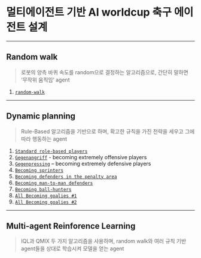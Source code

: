 # 멀티에이전트 기반 AI worldcup 축구 에이전트 설계
---
## Random walk
> 로봇의 양측 바퀴 속도를 random으로 결정하는 알고리즘으로, 간단히 말하면 ‘무작위 움직임’ agent  

1. [`random-walk`](https://github.com/I-hate-Soccer/AI_Soccer/tree/main/Random%20Walk/random-walk)

---
## Dynamic planning
> Rule-Based 알고리즘을 기반으로 하며, 확고한 규칙을 가진 전략을 세우고 그에 따라 행동하는 agent

1. [`Standard role-based players`](https://github.com/I-hate-Soccer/AI_Soccer/tree/main/Dynamic%20Planning/Standard_role-based_players)
2. [`Gegenangriff`](https://github.com/I-hate-Soccer/AI_Soccer/tree/main/Dynamic%20Planning/Gegenangriff) - becoming extremely offensive players
3. [`Gegenpressing`](https://github.com/I-hate-Soccer/AI_Soccer/tree/main/Dynamic%20Planning/Gegenpressing) – becoming extremely defensive players
4. [`Becoming sprinters`](https://github.com/I-hate-Soccer/AI_Soccer/tree/main/Dynamic%20Planning/Becoming_sprinters)
5. [`Becoming defenders in the penalty area`](https://github.com/I-hate-Soccer/AI_Soccer/tree/main/Dynamic%20Planning/Becoming%20defenders%20in%20the%20penalty%20area)
6. [`Becoming man-to-man defenders`](https://github.com/I-hate-Soccer/AI_Soccer/tree/main/Dynamic%20Planning/Becoming%20man-to-man%20defenders)
7. [`Becoming ball-hunters`](https://github.com/I-hate-Soccer/AI_Soccer/tree/main/Dynamic%20Planning/Becoming_ball-hunters)
8. [`All Becoming goalies #1`](https://github.com/I-hate-Soccer/AI_Soccer/tree/main/Dynamic%20Planning/All%20Becoming%20goalies_1)
9. [`All Becoming goalies #2`](https://github.com/I-hate-Soccer/AI_Soccer/tree/main/Dynamic%20Planning/All%20Becoming%20goalies_2)  

---
## Multi-agent Reinforence Learning
> IQL과 QMIX 두 가지 알고리즘을 사용하며, random walk와 여러 규칙 기반 agent들을 상대로 학습시켜 모델을 얻는 agent
